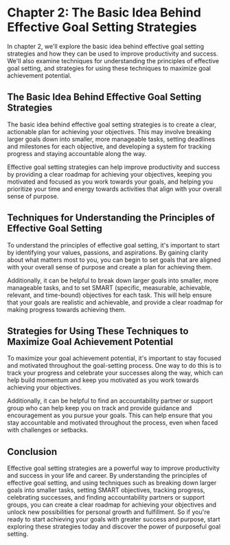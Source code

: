 Chapter 2: The Basic Idea Behind Effective Goal Setting Strategies
==================================================================

In chapter 2, we'll explore the basic idea behind effective goal setting strategies and how they can be used to improve productivity and success. We'll also examine techniques for understanding the principles of effective goal setting, and strategies for using these techniques to maximize goal achievement potential.

The Basic Idea Behind Effective Goal Setting Strategies
-------------------------------------------------------

The basic idea behind effective goal setting strategies is to create a clear, actionable plan for achieving your objectives. This may involve breaking larger goals down into smaller, more manageable tasks, setting deadlines and milestones for each objective, and developing a system for tracking progress and staying accountable along the way.

Effective goal setting strategies can help improve productivity and success by providing a clear roadmap for achieving your objectives, keeping you motivated and focused as you work towards your goals, and helping you prioritize your time and energy towards activities that align with your overall sense of purpose.

Techniques for Understanding the Principles of Effective Goal Setting
---------------------------------------------------------------------

To understand the principles of effective goal setting, it's important to start by identifying your values, passions, and aspirations. By gaining clarity about what matters most to you, you can begin to set goals that are aligned with your overall sense of purpose and create a plan for achieving them.

Additionally, it can be helpful to break down larger goals into smaller, more manageable tasks, and to set SMART (specific, measurable, achievable, relevant, and time-bound) objectives for each task. This will help ensure that your goals are realistic and achievable, and provide a clear roadmap for making progress towards achieving them.

Strategies for Using These Techniques to Maximize Goal Achievement Potential
----------------------------------------------------------------------------

To maximize your goal achievement potential, it's important to stay focused and motivated throughout the goal-setting process. One way to do this is to track your progress and celebrate your successes along the way, which can help build momentum and keep you motivated as you work towards achieving your objectives.

Additionally, it can be helpful to find an accountability partner or support group who can help keep you on track and provide guidance and encouragement as you pursue your goals. This can help ensure that you stay accountable and motivated throughout the process, even when faced with challenges or setbacks.

Conclusion
----------

Effective goal setting strategies are a powerful way to improve productivity and success in your life and career. By understanding the principles of effective goal setting, and using techniques such as breaking down larger goals into smaller tasks, setting SMART objectives, tracking progress, celebrating successes, and finding accountability partners or support groups, you can create a clear roadmap for achieving your objectives and unlock new possibilities for personal growth and fulfillment. So if you're ready to start achieving your goals with greater success and purpose, start exploring these strategies today and discover the power of purposeful goal setting.
